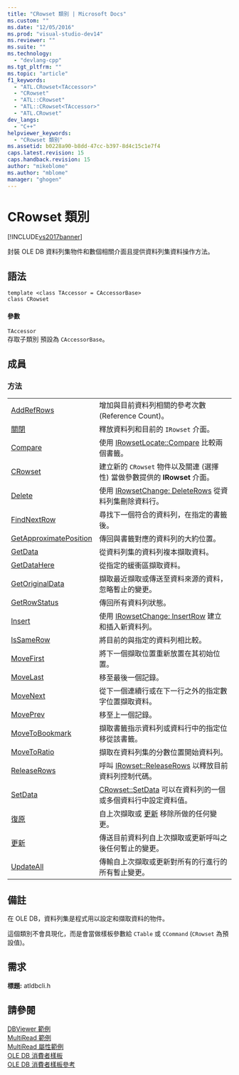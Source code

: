 ```yaml
---
title: "CRowset 類別 | Microsoft Docs"
ms.custom: ""
ms.date: "12/05/2016"
ms.prod: "visual-studio-dev14"
ms.reviewer: ""
ms.suite: ""
ms.technology: 
  - "devlang-cpp"
ms.tgt_pltfrm: ""
ms.topic: "article"
f1_keywords: 
  - "ATL.CRowset<TAccessor>"
  - "CRowset"
  - "ATL::CRowset"
  - "ATL::CRowset<TAccessor>"
  - "ATL.CRowset"
dev_langs: 
  - "C++"
helpviewer_keywords: 
  - "CRowset 類別"
ms.assetid: b0228a90-b8dd-47cc-b397-8d4c15c1e7f4
caps.latest.revision: 15
caps.handback.revision: 15
author: "mikeblome"
ms.author: "mblome"
manager: "ghogen"
---
```

# CRowset 類別
[!INCLUDE[vs2017banner](../../assembler/inline/includes/vs2017banner.md)]

封裝 OLE DB 資料列集物件和數個相關介面且提供資料列集資料操作方法。  
  
## 語法  
  
```  
template <class TAccessor = CAccessorBase>  
class CRowset  
```  
  
#### 參數  
 `TAccessor`  
 存取子類別  預設為 `CAccessorBase`。  
  
## 成員  
  
### 方法  
  
|||  
|-|-|  
|[AddRefRows](../../data/oledb/crowset-addrefrows.md)|增加與目前資料列相關的參考次數 \(Reference Count\)。|  
|[關閉](../../data/oledb/crowset-close.md)|釋放資料列和目前的 `IRowset` 介面。|  
|[Compare](../../data/oledb/crowset-compare.md)|使用 [IRowsetLocate::Compare](https://msdn.microsoft.com/en-us/library/ms709539.aspx) 比較兩個書籤。|  
|[CRowset](../../data/oledb/crowset-crowset.md)|建立新的 `CRowset` 物件以及關連 \(選擇性\) 當做參數提供的 **IRowset** 介面。|  
|[Delete](../../data/oledb/crowset-delete.md)|使用 [IRowsetChange: DeleteRows](https://msdn.microsoft.com/en-us/library/ms724362.aspx) 從資料列集刪除資料行。|  
|[FindNextRow](../../data/oledb/crowset-findnextrow.md)|尋找下一個符合的資料列，在指定的書籤後。|  
|[GetApproximatePosition](../../data/oledb/crowset-getapproximateposition.md)|傳回與書籤對應的資料列的大約位置。|  
|[GetData](../../data/oledb/crowset-getdata.md)|從資料列集的資料列複本擷取資料。|  
|[GetDataHere](../../data/oledb/crowset-getdatahere.md)|從指定的緩衝區擷取資料。|  
|[GetOriginalData](../../data/oledb/crowset-getoriginaldata.md)|擷取最近擷取或傳送至資料來源的資料，忽略暫止的變更。|  
|[GetRowStatus](../../data/oledb/crowset-getrowstatus.md)|傳回所有資料列狀態。|  
|[Insert](../../data/oledb/crowset-insert.md)|使用 [IRowsetChange: InsertRow](https://msdn.microsoft.com/en-us/library/ms716921.aspx) 建立和插入新資料列。|  
|[IsSameRow](../../data/oledb/crowset-issamerow.md)|將目前的與指定的資料列相比較。|  
|[MoveFirst](../../data/oledb/crowset-movefirst.md)|將下一個擷取位置重新放置在其初始位置。|  
|[MoveLast](../../data/oledb/crowset-movelast.md)|移至最後一個記錄。|  
|[MoveNext](../../data/oledb/crowset-movenext.md)|從下一個連續行或在下一行之外的指定數字位置擷取資料。|  
|[MovePrev](../../data/oledb/crowset-moveprev.md)|移至上一個記錄。|  
|[MoveToBookmark](../../data/oledb/crowset-movetobookmark.md)|擷取書籤指示資料列或資料行中的指定位移從該書籤。|  
|[MoveToRatio](../../data/oledb/crowset-movetoratio.md)|擷取在資料列集的分數位置開始資料列。|  
|[ReleaseRows](../../data/oledb/crowset-releaserows.md)|呼叫 [IRowset::ReleaseRows](https://msdn.microsoft.com/en-us/library/ms719771.aspx) 以釋放目前資料列控制代碼。|  
|[SetData](../../data/oledb/crowset-setdata.md)|[CRowset::SetData](https://msdn.microsoft.com/en-us/library/ms721232.aspx) 可以在資料列的一個或多個資料行中設定資料值。|  
|[復原](../../data/oledb/crowset-undo.md)|自上次擷取或 [更新](../../data/oledb/crowset-update.md) 移除所做的任何變更。|  
|[更新](../../data/oledb/crowset-update.md)|傳送目前資料列自上次擷取或更新呼叫之後任何暫止的變更。|  
|[UpdateAll](../../data/oledb/crowset-updateall.md)|傳輸自上次擷取或更新對所有的行進行的所有暫止變更。|  
  
## 備註  
 在 OLE DB，資料列集是程式用以設定和擷取資料的物件。  
  
 這個類別不會具現化，而是會當做樣板參數給 `CTable` 或 `CCommand` \(`CRowset` 為預設值\)。  
  
## 需求  
 **標題:** atldbcli.h  
  
## 請參閱  
 [DBViewer 範例](../../top/visual-cpp-samples.md)   
 [MultiRead 範例](../../top/visual-cpp-samples.md)   
 [MultiRead 屬性範例](../../top/visual-cpp-samples.md)   
 [OLE DB 消費者樣板](../../data/oledb/ole-db-consumer-templates-cpp.md)   
 [OLE DB 消費者樣板參考](../../data/oledb/ole-db-consumer-templates-reference.md)